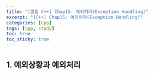 ```yaml
---
title: "[열혈 C++] Chap15: 예외처리(Exception Handling)"
excerpt: "[C++] Chap15: 예외처리(Exception Handling)"
categories: [Cpp]
tags: [cpp, study]
toc: true
toc_sticky: true
---
```


## 1. 예외상황과 예외처리